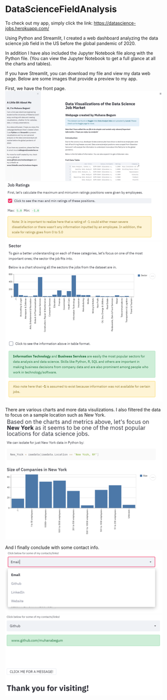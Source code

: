 # DataScienceFieldAnalysis
To check out my app, simply click the link: https://datascience-jobs.herokuapp.com/

Using Python and Streamlit, I created a web dashboard analyzing the data science job field in the US before the global pandemic of 2020. 

In addition I have also included the Jupyter Notebook file along with the Python file. (You can view the Jupyter Notebook to get a full glance at all the charts and tables). 

If you have Streamlit, you can download my file and view my data web page. Below are some images that provide a preview to my app. 

First, we have the front page. 
![image1](https://github.com/muhanabegum/DataScienceFieldAnalysis/blob/master/images/1.PNG)
![image2](https://github.com/muhanabegum/DataScienceFieldAnalysis/blob/master/images/2.PNG)
![image3](https://github.com/muhanabegum/DataScienceFieldAnalysis/blob/master/images/3.PNG)

There are various charts and more data visulizations. I also filtered the data to focus on a sample location such as New York. 
![image4](https://github.com/muhanabegum/DataScienceFieldAnalysis/blob/master/images/4.PNG)

And I finally conclude with some contact info. 
![image5](https://github.com/muhanabegum/DataScienceFieldAnalysis/blob/master/images/6.PNG)
![image5](https://github.com/muhanabegum/DataScienceFieldAnalysis/blob/master/images/5.PNG)

